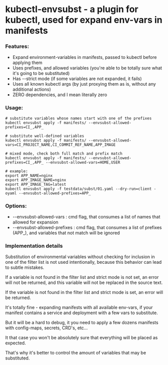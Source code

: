 # kubectl-envsubst - a plugin for kubectl, used for expand env-vars in manifests

### Features:

- Expand environment-variables in manifests, passed to kubectl before applying them
- Uses prefixes, and allowed variables (you're able to be totally sure what it's going to be substituted)
- Has --strict mode (if some variables are not expanded, it fails)
- Uses all known kubectl args (by just proxying them as is, without any additional actions)
- ZERO dependencies, and I mean literally zero

### Usage:

```
# substitute variables whose names start with one of the prefixes
kubectl envsubst apply -f manifests/ --envsubst-allowed-prefixes=CI_,APP_

# substitute well-defined variables
kubectl envsubst apply -f manifests/ --envsubst-allowed-vars=CI_PROJECT_NAME,CI_COMMIT_REF_NAME,APP_IMAGE

# mixed mode, check both full match and prefix match
kubectl envsubst apply -f manifests/ --envsubst-allowed-prefixes=CI_,APP_ --envsubst-allowed-vars=HOME,USER

# example:
export APP_NAME=nginx
export APP_IMAGE_NAME=nginx
export APP_IMAGE_TAG=latest
kubectl envsubst apply -f testdata/subst/01.yaml --dry-run=client -oyaml --envsubst-allowed-prefixes=APP_
```

### Options:

- --envsubst-allowed-vars     : cmd flag, that consumes a list of names that allowed for expansion
- --envsubst-allowed-prefixes : cmd flag, that consumes a list of prefixes (APP_), and variables that not match will be ignored

### Implementation details

Substitution of environmental variables without checking for inclusion in one of the filter list is not used intentionally, because this behavior can lead to subtle mistakes.

If a variable is not found in the filter list and strict mode is not set, an error will not be returned, and this variable will not be replaced in the source text.

If the variable is not found in the filter list and strict mode is set, an error will be returned.

It's totally fine - expanding manifests with all available env-vars, if your manifest contains a service and deployment with a few vars to substitute.

But it will be a hard to debug, it you need to apply a few dozens manifests with config-maps, secrets, CRD's, etc...

It that case you won't be absolutely sure that everything will be placed as expected.

That's why it's better to control the amount of variables that may be substituted.
